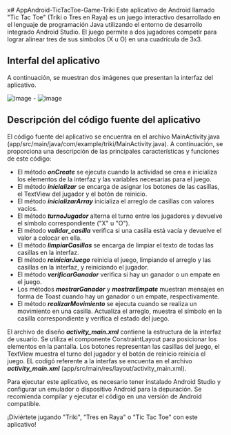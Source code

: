 x# AppAndroid-TicTacToe-Game-Triki
Este aplicativo de Android llamado "Tic Tac Toe" (Triki o Tres en Raya) es un juego interactivo desarrollado en el lenguaje de programación Java utilizando el entorno de desarrollo integrado Android Studio. El juego permite a dos jugadores competir para lograr alinear tres de sus símbolos (X u O) en una cuadrícula de 3x3.

## Interfal del aplicativo
A continuación, se muestran dos imágenes que presentan la interfaz del aplicativo.

![image](https://github.com/DannyRMoreno28/AppAndroid-TicTacToe-Game-Triki/assets/108888740/dca31565-8b18-493b-abd4-67196c7a593a) -
![image](https://github.com/DannyRMoreno28/AppAndroid-TicTacToe-Game-Triki/assets/108888740/28490bae-d225-4b2c-9b57-8c0b4cf494d4)


## Descripción del código fuente del aplicativo
El código fuente del aplicativo se encuentra en el archivo MainActivity.java (app/src/main/java/com/example/triki/MainActivity.java). A continuación, se proporciona una descripción de las principales características y funciones de este código:

* El método ***onCreate*** se ejecuta cuando la actividad se crea e inicializa los elementos de la interfaz y las variables necesarias para el juego.
* El método ***inicializar*** se encarga de asignar los botones de las casillas, el TextView del jugador y el botón de reinicio.
* El método ***inicializarArray*** inicializa el arreglo de casillas con valores vacíos.
* El método ***turnoJugador*** alterna el turno entre los jugadores y devuelve el símbolo correspondiente ("X" u "O").
* El método ***validar_casilla*** verifica si una casilla está vacía y devuelve el valor a colocar en ella.
* El método ***limpiarCasillas*** se encarga de limpiar el texto de todas las casillas en la interfaz.
* El método ***reiniciarJuego*** reinicia el juego, limpiando el arreglo y las casillas en la interfaz, y reiniciando el jugador.
* El método ***verificarGanador*** verifica si hay un ganador o un empate en el juego.
* Los métodos ***mostrarGanador*** y ***mostrarEmpate*** muestran mensajes en forma de Toast cuando hay un ganador o un empate, respectivamente.
* El método ***realizarMovimiento*** se ejecuta cuando se realiza un movimiento en una casilla. Actualiza el arreglo, muestra el símbolo en la casilla correspondiente y verifica el estado del juego.

El archivo de diseño ***activity_main.xml*** contiene la estructura de la interfaz de usuario. Se utiliza el componente ConstraintLayout para posicionar los elementos en la pantalla. Los botones representan las casillas del juego, el TextView muestra el turno del jugador y el botón de reinicio reinicia el juego. EL codigó referente a la interfas se encuenta en el archivo ***activity_main.xml*** (app/src/main/res/layout/activity_main.xml).

Para ejecutar este aplicativo, es necesario tener instalado Android Studio y configurar un emulador o dispositivo Android para la depuración. Se recomienda compilar y ejecutar el código en una versión de Android compatible.

¡Diviértete jugando "Triki", "Tres en Raya" o "Tic Tac Toe" con este aplicativo!
